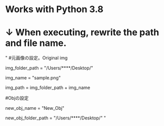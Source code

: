# Works with Python 3.8


# ↓ When executing, rewrite the path and file name.


"
#元画像の設定。Original img

img_folder_path = "/Users/****/Desktop/"

img_name = "sample.png"

img_path = img_folder_path + img_name


#Objの設定

new_obj_name = "New_Obj"

new_obj_folder_path = "/Users/****/Desktop/"
"
